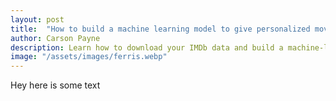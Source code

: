 ```yaml
---
layout: post
title:  "How to build a machine learning model to give personalized movie recommendations"
author: Carson Payne
description: Learn how to download your IMDb data and build a machine-learning model to give personalized movie recommendations.    
image: "/assets/images/ferris.webp"
---
```


Hey here is some text
